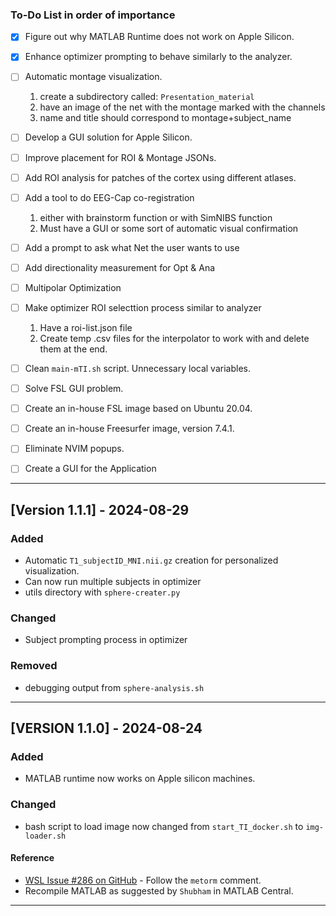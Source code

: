 ### To-Do List in order of importance

- [x] Figure out why MATLAB Runtime does not work on Apple Silicon.
- [x] Enhance optimizer prompting to behave similarly to the analyzer.
- [ ] Automatic montage visualization.
    1. create a subdirectory called: `Presentation_material` 
    2. have an image of the net with the montage marked with the channels
    3. name and title should correspond to montage+subject_name
- [ ] Develop a GUI solution for Apple Silicon.
- [ ] Improve placement for ROI & Montage JSONs.
- [ ] Add ROI analysis for patches of the cortex using different atlases.
- [ ] Add a tool to do EEG-Cap co-registration
    1. either with brainstorm function or with SimNIBS function
    2. Must have a GUI or some sort of automatic visual confirmation
- [ ] Add a prompt to ask what Net the user wants to use
- [ ] Add directionality measurement for Opt & Ana
- [ ] Multipolar Optimization
- [ ] Make optimizer ROI selecttion process similar to analyzer
    1. Have a roi-list.json file
    2. Create temp .csv files for the interpolator to work with and delete them at the end.
- [ ] Clean `main-mTI.sh` script. Unnecessary local variables. 
- [ ] Solve FSL GUI problem.
- [ ] Create an in-house FSL image based on Ubuntu 20.04.
- [ ] Create an in-house Freesurfer image, version 7.4.1.
- [ ] Eliminate NVIM popups.
- [ ] Create a GUI for the Application


---

## [Version 1.1.1] - 2024-08-29

### Added
- Automatic `T1_subjectID_MNI.nii.gz` creation for personalized visualization.
- Can now run multiple subjects in optimizer
- utils directory with `sphere-creater.py`

### Changed
- Subject prompting process in optimizer 

### Removed
- debugging output from `sphere-analysis.sh`

---

## [VERSION 1.1.0] - 2024-08-24

### Added
- MATLAB runtime now works on Apple silicon machines.

### Changed
- bash script to load image now changed from `start_TI_docker.sh` to `img-loader.sh`

#### Reference
- [WSL Issue #286 on GitHub](https://github.com/microsoft/WSL/issues/286) - Follow the `metorm` comment.
- Recompile MATLAB as suggested by `Shubham` in MATLAB Central.

---
